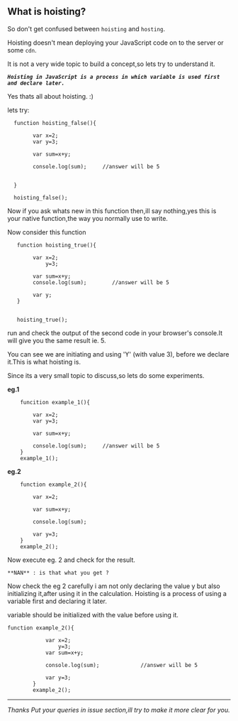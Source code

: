 What is hoisting?
-----------------


So don't get confused between `hoisting` and `hosting`.

Hoisting doesn't mean deploying your JavaScript code on to the server or some `cdn`.


It is not a very wide topic to build a concept,so lets try to understand it.

***`Hoisting in JavaScript is a process in which variable is used first and declare later.`***

Yes thats all about hoisting.  :)


  lets try:

      function hoisting_false(){

      		var x=2;
      		var y=3;

      		var sum=x+y;

      		console.log(sum);     //answer will be 5


      }

      hoisting_false();
      
Now if you ask whats new in this function then,ill say nothing,yes this is your native function,the way you normally use to write.


 Now consider this function 

       function hoisting_true(){

       		var x=2;
       		    y=3;

       		var sum=x+y;
       		console.log(sum); 		 //answer will be 5
       		
       		var y;
       }   


       hoisting_true();

run and check the output of the second code in your browser's console.It will give you the same result ie. 5.

You can see we are initiating and using 'Y' (with value 3), before we declare it.This is what hoisting is.


Since its a very small topic to discuss,so lets do some experiments.

**eg.1**
		
		funcition example_1(){               
			
      		var x=2;
      		var y=3;

      		var sum=x+y;

      		console.log(sum);     //answer will be 5
		}
		example_1();

**eg.2**


        function example_2(){

        	var x=2;

        	var sum=x+y;

        	console.log(sum);            

        	var y=3;
        }
        example_2();


Now execute eg. 2 and check for the result.

    **NAN** : is that what you get ?

Now check the eg 2 carefully i am not only declaring the value y but also initializing it,after using it in the calculation.
Hoisting is a process of using a variable first and declaring it later.

variable should be initialized with the value before using it.




    function example_2(){
    
            	var x=2;
            		y=3;
            	var sum=x+y;
    
            	console.log(sum);             //answer will be 5
    
            	var y=3;
            }
            example_2();


----------


*Thanks Put your queries in issue section,ill try to make it more clear for you.*

